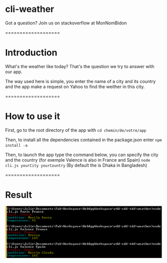 # cli-weather

Got a question? Join us on stackoverflow at MonNomBidon

===================
# Introduction 

What's the weather like today? That's the question we try to answer with our app.

The way used here is simple, you enter the name of a city and its country and the app make a request on Yahoo to find the weither in this city.

===================
# How to use it

First, go to the root directory of the app with `cd chemin/de/votre/app`

Then, to install all the dependencies contained in the package.json enter `npm install -a`

Then, to launch the app type the command below, you can specify the city and the country (for exemple Valence is also in France and Spain) `node cli.js yourCity yourCountry` (By default the is Dhaka in Bangladesh)

===================
# Result 
![Alt text](Cli_Meteo_Launch.png?raw=true "Optional Title")